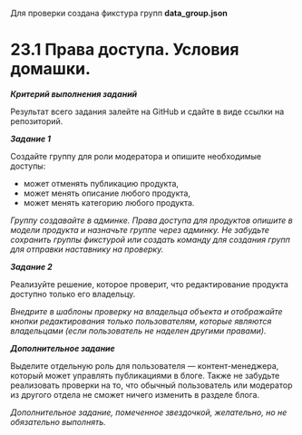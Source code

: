 Для проверки создана фикстура групп **data_group.json**


# **23.1 Права доступа. Условия домашки.**


_**Критерий выполнения заданий**_

Результат всего задания залейте на GitHub и сдайте в виде ссылки на репозиторий.


**_Задание 1_**

Создайте группу для роли модератора и опишите необходимые доступы:

* может отменять публикацию продукта,
* может менять описание любого продукта,
* может менять категорию любого продукта.

_Группу создавайте в админке. Права доступа для продуктов опишите в модели продукта и назначьте группе через админку. Не забудьте сохранить группы фикстурой или создать команду для создания групп для отправки наставнику на проверку._

**_Задание 2_**

Реализуйте решение, которое проверит, что редактирование продукта доступно только его владельцу.

_Внедрите в шаблоны проверку на владельца объекта и отображайте кнопки редактирования только пользователям, которые являются владельцами (если пользователь не наделен другими правами)._

**_Дополнительное задание_**

Выделите отдельную роль для пользователя — контент-менеджера, который может управлять публикациями в блоге. Также не забудьте реализовать проверки на то, что обычный пользователь или модератор из другого отдела не сможет ничего изменить в разделе блога.

_Дополнительное задание, помеченное звездочкой, желательно, но не обязательно выполнять._